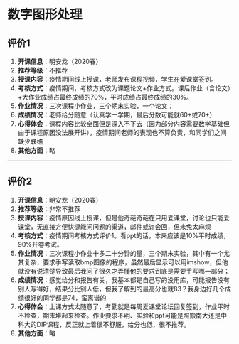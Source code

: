 # 数字图形处理

## 评价1

1. **开课信息**：明安龙（2020春）
2. **推荐等级**：不推荐
3. **授课内容**：疫情期间线上授课，老师发布课程视频，学生在爱课堂签到。
4. **考核方式**：疫情期间，考核方式改为课题论文+作业方式。课后作业（含论文）+大作业成绩占最终成绩的70%，平时成绩占最终成绩的30%。
5. **作业情况**：三次课程小作业，三个期末实验，一个论文；
6. **成绩情况**：老师给分随意（认真学一学期，最后分数可能就60+或70+）
7. **心得体会**：课程内容比较全面但是深入不下去（因为部分内容需要数学基础但由于课程原因没法展开讲），疫情期间老师的表现也不算负责，和同学们之间缺少联络
8. **其他方面**：略

---

## 评价2

1. **开课信息**：明安龙（2020春）
2. **推荐等级**：非常不推荐
3. **授课内容**：疫情原因线上授课，但是他奇葩奇葩在只用爱课堂，讨论也只能爱课堂，无直接方便快捷能问问题的渠道，邮件或许会回，但未免太麻烦
4. **考核方式**：疫情期间考核方式评价1。看ppt的话，本来应该是10%平时成绩，90%开卷考试。
5. **作业情况**：三次课程小作业十多二十分钟的量，三个期末实验，其中有一个尤其复杂，要求手写读取bmp图像的程序，虽然最后显示可以用imshow，但他就没有说清楚导致最后我问了很久才弄懂他的要求到底是需要手写哪一部分；
6. **成绩情况**：感觉给分和报告有关，我基本都是自己写的没用库，可能报告没有别人写得好，结果分比别人低，但我了解到的最高分也就83？我身边好几个成绩很好的同学都是74，蛮离谱的
7. **心得体会**：上课方式太随意了，考勤就是每周爱课堂论坛回复签到，作业平时不检查，期末堆起来检查。作业要求不明、实验和ppt可能是照搬南大还是中科大的DIP课程，反正就上着很不舒服，给分也低，很不推荐。
8. **其他方面**：略
